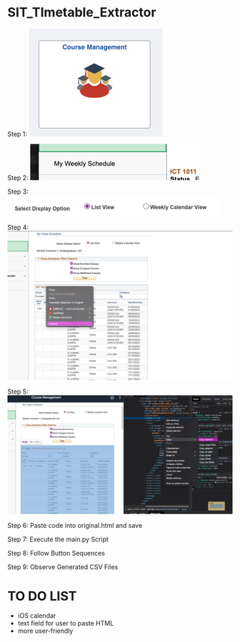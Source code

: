 # SIT_TImetable_Extractor

Step 1:
![Step 1](./instruction_image/one.png)
<br>

Step 2:
![Step 2](./instruction_image/two.png)
<br>

Step 3:
![Step 3](./instruction_image/three.png)
<br>

Step 4:
![Step 4](./instruction_image/four.png)
<br>

Step 5:
![Step 5](./instruction_image/five.png)
<br>

Step 6: Paste code into original.html and save

Step 7: Execute the main.py Script

Step 8: Follow Button Sequences

Step 9: Observe Generated CSV Files

# TO DO LIST

- iOS calendar
- text field for user to paste HTML
- more user-friendly
